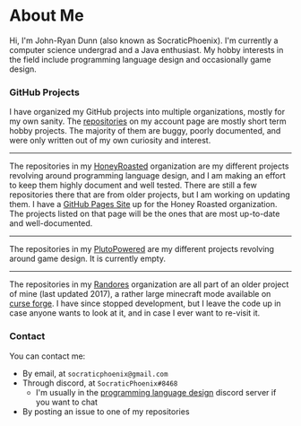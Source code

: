 # About Me
Hi, I'm John-Ryan Dunn (also known as SocraticPhoenix). I'm currently a computer science undergrad and a Java enthusiast. 
My hobby interests in the field include programming language design and occasionally game design.

### GitHub Projects
I have organized my GitHub projects into multiple organizations, mostly for my own sanity. The [repositories](https://github.com/SocraticPhoenix?tab=repositories)
on my account page are mostly short term hobby projects. The majority of them are buggy, poorly documented,
and were only written out of my own curiosity and interest. 

---

The repositories in my [HoneyRoasted](https://github.com/HoneyRoasted) organization are my different projects revolving around programming
language design, and I am making an effort to keep them highly document and well tested. There are still a few repositories
there that are from older projects, but I am working on updating them. I have a [GitHub Pages Site](https://honeyroasted.github.io/)
up for the Honey Roasted organization. The projects listed on that page will be the ones that are most up-to-date and well-documented.

---

The repositories in my [PlutoPowered](https://github.com/PlutoPowered) are my different projects revolving around game design.
It is currently empty.  

---
The repositories in my [Randores](https://github.com/Randores) organization are all part of an older project of mine (last updated 2017),
a rather large minecraft mode available on [curse forge](https://www.curseforge.com/minecraft/mc-mods/socraticsrandores).
I have since stopped development, but I leave the code up in case anyone wants to look at it, and in case I ever want to re-visit it.

### Contact
You can contact me:

- By email, at `socraticphoenix@gmail.com`
- Through discord, at `SocraticPhoenix#8468`
    -  I'm usually in the [programming language design](https://proglangdesign.net/) discord server if you want to chat
- By posting an issue to one of my repositories